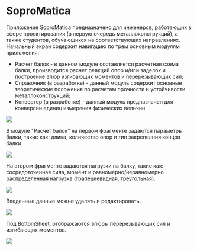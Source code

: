 # SoproMatica
Приложение SoproMatica предназначено для инженеров, работающих в сфере проектирования (в первую очередь металлоконструкций), а также студентов, обучающихся на соответствующих направлениях.
Начальный экран содержит навигацию по трем основным модулям приложения:
- Расчет балок - в данном модуле составляется расчетная схема балки, производится расчет реакций опор и/или заделок и построение эпюр изгибающих моментов и перерезывающих сил;
- Справочник (в разработке) - данный модуль содержит основные теоретические положения по расчетам прочности и устойчивости металлоконструкций;
- Конвертер (в разработке) - данный модуль предназначен для конверсии единиц измерения физических величин

![](https://github.com/alex7042/SoproMatica/blob/main/App%20preview%20gifs/01_startMenu.gif)
  
В модуле "Расчет балок" на первом фрагменте задаются параметры балки, такие как: длина, количество опор и тип закрепелния концов балки.

![](https://github.com/alex7042/SoproMatica/blob/main/App%20preview%20gifs/02_addBeamParameters.gif)

На втором фрагменте задаются нагрузки на балку, такие как: сосредоточенная сила, момент и равномерно/неравномерно распределенная нагрузка (трапециевидная, треугольная).

![](https://github.com/alex7042/SoproMatica/blob/main/App%20preview%20gifs/03_addBeamLoads.gif)

Введенные данные можно удалять и редактировать.

![](https://github.com/alex7042/SoproMatica/blob/main/App%20preview%20gifs/04_recreateBeamLoads.gif)

Под BottomSheet, отображаются эпюры перерезывающих сил и изгибающих моментов.

![](https://github.com/alex7042/SoproMatica/blob/main/App%20preview%20gifs/05_resultGraphs.gif)
